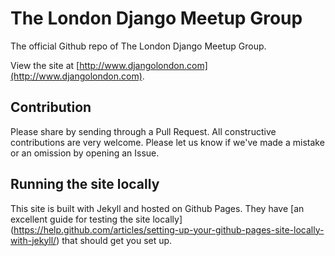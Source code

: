 # The London Django Meetup Group

The official Github repo of The London Django Meetup Group.

View the site at
[http://www.djangolondon.com](http://www.djangolondon.com).

## Contribution

Please share by sending through a Pull Request. All constructive contributions
are very welcome. Please let us know if we've made a mistake or an omission by
opening an Issue.


## Running the site locally

This site is built with Jekyll and hosted on Github Pages. They have [an
excellent guide for testing the site locally]
(https://help.github.com/articles/setting-up-your-github-pages-site-locally-with-jekyll/)
that should get you set up.
